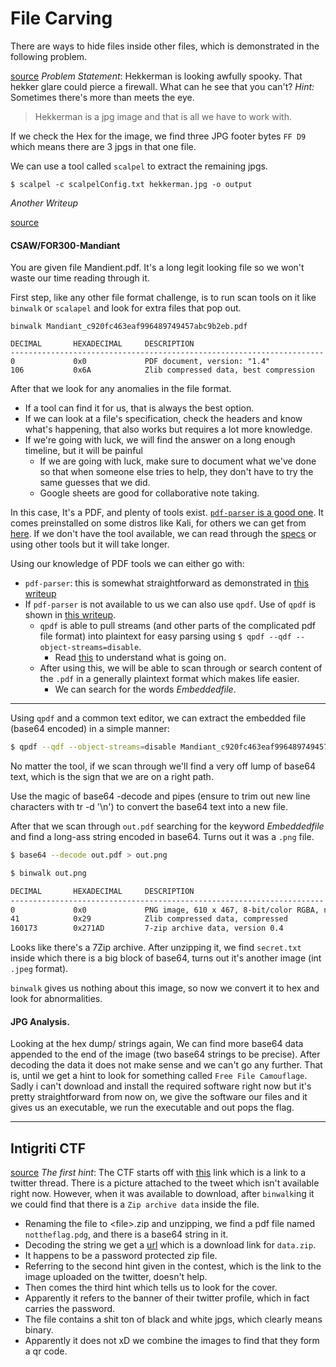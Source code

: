 # File Carving

There are ways to hide files inside other files, which is demonstrated in the following problem.

[source](https://github.com/HackThisSite/CTF-Writeups/tree/master/2017/EasyCTF/Zooooooom)
*Problem Statement*: Hekkerman is looking awfully spooky. That hekker glare could pierce a firewall. What can he see that you can't?
*Hint:* Sometimes there's more than meets the eye.

> Hekkerman is a jpg image and that is all we have to work with.

If we check the Hex for the image, we find three JPG footer bytes `FF D9` which means there are 3 jpgs in that one file.

We can use a tool called `scalpel` to extract the remaining jpgs.

```
$ scalpel -c scalpelConfig.txt hekkerman.jpg -o output
```


*Another Writeup*

[source](https://github.com/hoppersroppers/ctfWriteups/blob/main/CSAW15/FOR300-Mandiant/readme.md)
#### CSAW/FOR300-Mandiant

You are given file Mandient.pdf. It's a long legit looking file so we won't waste our time reading through it.

First step, like any other file format challenge, is to run scan tools on it like `binwalk` or `scalapel` and look for extra files that pop out.

```
binwalk Mandiant_c920fc463eaf996489749457abc9b2eb.pdf

DECIMAL       HEXADECIMAL     DESCRIPTION
----------------------------------------------------------------------
0             0x0             PDF document, version: "1.4"
106           0x6A            Zlib compressed data, best compression
```

After that we look for any anomalies in the file format.
- If a tool can find it for us, that is always the best option.
- If we can look at a file's specification, check the headers and know what's happening, that also works but requires a lot more knowledge.
- If we're going with luck, we will find the answer on a long enough timeline, but it will be painful
	- If we are going with luck, make sure to document what we've done so that when someone else tries to help, they don't have to try the same guesses that we did.
	- Google sheets are good for collaborative note taking.

In this case, It's a PDF, and plenty of tools exist. [`pdf-parser` is a good one](https://blog.didierstevens.com/programs/pdf-tools/). It comes preinstalled on some distros like Kali, for others we can get from [here](https://www.aldeid.com/wiki/Pdf-parser). If we don't have the tool available, we can  read through the [specs](https://www.adobe.com/content/dam/acom/en/devnet/acrobat/pdfs/PDF32000_2008.pdf) or using other tools but it will take longer.

Using our knowledge of PDF tools we can either go with:
- `pdf-parser`: this is somewhat straightforward as demonstrated in [this writeup]()
- If `pdf-parser` is not available to us we can also use `qpdf`. Use of `qpdf` is shown in [this writeup](https://github.com/ctfs/write-ups-2015/tree/master/csaw-finals-ctf-2015/forensic/mandiant).
	- `qpdf` is able to pull streams (and other parts of the complicated pdf file format) into plaintext for easy parsing using `$ qpdf --qdf --object-streams=disable`.
		- Read [this](http://qpdf.sourceforge.net/files/qpdf-manual.html#ref.filtered-streams) to understand what is going on.
	- After using this, we will be able to scan through or search content of the `.pdf` in a generally plaintext format which makes life easier.
		- We can search for the words *Embeddedfile*.

-----

Using `qpdf` and a common text editor, we can extract the embedded file (base64 encoded) in a simple manner:

```bash
$ qpdf --qdf --object-streams=disable Mandiant_c920fc463eaf996489749457abc9b2eb.pdf out.pdf
```

No matter the tool, if we scan through we'll find a very off lump of base64 text, which is the sign that we are on a right path.

Use the magic of base64 -decode and pipes (ensure to trim out new line characters with tr -d '\\n') to convert the base64 text into a new file.

After that  we scan through `out.pdf` searching for the keyword *Embeddedfile* and find a long-ass string encoded in base64.
Turns out it was a `.png` file.

```bash
$ base64 --decode out.pdf > out.png
```

```bash
$ binwalk out.png                                                                  

DECIMAL       HEXADECIMAL     DESCRIPTION
----------------------------------------------------------------------
0             0x0             PNG image, 610 x 467, 8-bit/color RGBA, non-interlaced
41            0x29            Zlib compressed data, compressed
160173        0x271AD         7-zip archive data, version 0.4
```

Looks like there's a 7Zip archive.
After unzipping it, we find `secret.txt` inside which there is a big block of base64, turns out it's another image (int `.jpeg` format).

`binwalk` gives us nothing about this image, so now we convert it to hex and look for abnormalities.

#### JPG Analysis.
Looking at the hex dump/ strings again, We can find more base64 data appended to the end of the image (two base64 strings to be precise).
After decoding the data it does not make sense and we can't go any further.
That is, until we get a hint to look for something called `Free File Camouflage`.
Sadly i can't download and install the required software right now but it's pretty straightforward from now on, we give the software our files and it gives us an executable, we run the executable and out pops the flag.
 
-----
## Intigriti CTF
[source](https://the-bilal-rizwan.medium.com/intigriti-ctf-writeup-737009900a42)
*The first hint*: The CTF starts off with [this](https://twitter.com/intigriti/status/1082979668972748803) link which is a link to a twitter thread. There is a picture attached to the  tweet which isn't available right now.
However, when it was available to download, after `binwalk`ing it we could find that there is a `Zip archive data` inside the file.
- Renaming the file to \<file\>.zip and unzipping, we find a pdf file named `nottheflag.pdg`, and there is a base64 string in it.
- Decoding the string we get a [url](https://go.intigriti.com/07b0fL24lkmva#) which is a download link for `data.zip`.
- It happens to be a password protected zip file.
- Referring to the second hint given in the contest, which is the link to the image uploaded on the twitter, doesn't help.
- Then comes the third hint which tells us to look for the cover.
- Apparently it refers to the banner of their twitter profile, which in fact carries the password.
- The file contains a shit ton of black and white jpgs, which clearly means binary.
- Apparently it does not xD we combine the images to find that they form a qr code.